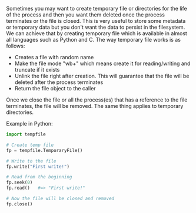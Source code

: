 Sometimes you may want to create temporary file or directories for the life
of the process and then you want them deleted once the process terminates or
the file is closed. This
is very useful to store some metadata or temporary data but you don't want the
data to persist in the filesystem. We can achieve that by creating temporary
file which is available in almost all languages such as Python and C. The way
temporary file works is as follows:

- Creates a file with random name 
- Make the file mode "wb+" which means create it for reading/writing and
  truncate if it exists
- Unlink the file right after creation. This will guarantee that the file will
  be deleted after the process terminates
- Return the file object to the caller

Once we close the file or all the process(es) that has a reference to the file
terminates, the file will be removed. The same thing applies to temporary
directories.

Example in Python:
```python
import tempfile

# Create temp file 
fp = tempfile.TemporaryFile()

# Write to the file
fp.write("First write!")

# Read from the beginning
fp.seek(0)
fp.read()   #=> "First write!"

# Now the file will be closed and removed
fp.close()
```

